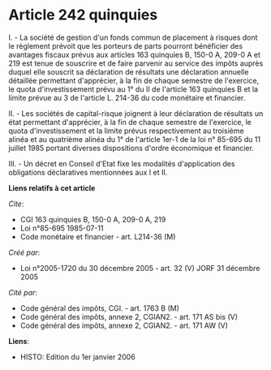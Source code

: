 # Article 242 quinquies

I. - La société de gestion d'un fonds commun de placement à risques dont le règlement prévoit que les porteurs de parts
pourront bénéficier des avantages fiscaux prévus aux articles 163 quinquies B, 150-0 A, 209-0 A et 219 est tenue de souscrire
et de faire parvenir au service des impôts auprès duquel elle souscrit sa déclaration de résultats une déclaration annuelle
détaillée permettant d'apprécier, à la fin de chaque semestre de l'exercice, le quota d'investissement prévu au 1° du II de
l'article 163 quinquies B et la limite prévue au 3 de l'article L. 214-36 du code monétaire et financier.

II. - Les sociétés de capital-risque joignent à leur déclaration de résultats un état permettant d'apprécier, à la fin de
chaque semestre de l'exercice, le quota d'investissement et la limite prévus respectivement au troisième alinéa et au
quatrième alinéa du 1° de l'article 1er-1 de la loi n° 85-695 du 11 juillet 1985 portant diverses dispositions d'ordre
économique et financier.

III. - Un décret en Conseil d'Etat fixe les modalités d'application des obligations déclaratives mentionnées aux I et II.

**Liens relatifs à cet article**

_Cite_:

  - CGI 163 quinquies B, 150-0 A, 209-0 A, 219
  - Loi n°85-695 1985-07-11
  - Code monétaire et financier - art. L214-36 (M)

_Créé par_:

  - Loi n°2005-1720 du 30 décembre 2005 - art. 32 (V) JORF 31 décembre 2005

_Cité par_:

  - Code général des impôts, CGI. - art. 1763 B (M)
  - Code général des impôts, annexe 2, CGIAN2. - art. 171 AS bis (V)
  - Code général des impôts, annexe 2, CGIAN2. - art. 171 AW (V)

**Liens**:

  - HISTO: Edition du 1er janvier 2006
